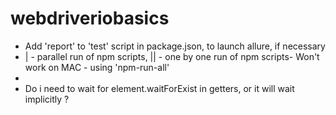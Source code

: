 # webdriveriobasics
* Add 'report' to 'test' script in package.json, to launch allure, if necessary
* | - parallel run of npm scripts, || - one by one run of npm scripts- Won't work on MAC - using 'npm-run-all'
* 
* Do i need to wait for element.waitForExist in getters, or it will wait implicitly ? 